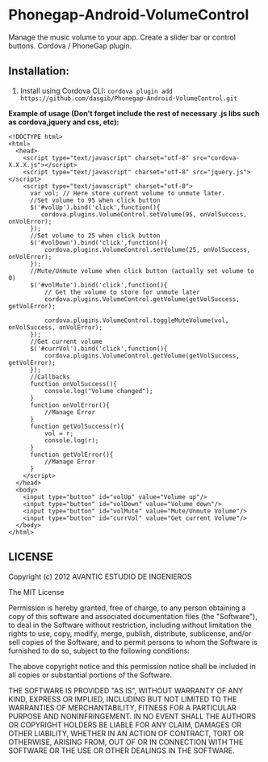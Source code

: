 Phonegap-Android-VolumeControl
==============================

Manage the music volume to your app.  Create a slider bar or control buttons.  Cordova / PhoneGap plugin.

Installation:
-------------
1. Install using Cordova CLI:
    `cordova plugin add https://github.com/dasgib/Phonegap-Android-VolumeControl.git`

__Example of usage (Don't forget include the rest of necessary .js libs such as cordova,jquery and css, etc):__

  	<!DOCTYPE html>
    <html>
      <head>
        <script type="text/javascript" charset="utf-8" src="cordova-X.X.X.js"></script>
        <script type="text/javascript" charset="utf-8" src="jquery.js"></script>
        <script type="text/javascript" charset="utf-8">
          var vol; // Here store current volume to unmute later.
          //Set volume to 95 when click button
          $('#volUp').bind('click',function(){
             cordova.plugins.VolumeControl.setVolume(95, onVolSuccess, onVolError);
          });
          //Set volume to 25 when click button
          $('#volDown').bind('click',function(){
              cordova.plugins.VolumeControl.setVolume(25, onVolSuccess, onVolError);
          });
          //Mute/Unmute volume when click button (actually set volume to 0)
          $('#volMute').bind('click',function(){
              // Get the volume to store for unmute later
              cordova.plugins.VolumeControl.getVolume(getVolSuccess, getVolError);

              cordova.plugins.VolumeControl.toggleMuteVolume(vol, onVolSuccess, onVolError);
          });
          //Get current volume
          $('#currVol').bind('click',function(){
              cordova.plugins.VolumeControl.getVolume(getVolSuccess, getVolError);
          });
          //Callbacks
          function onVolSuccess(){
              console.log("Volume changed");
          }
          function onVolError(){
              //Manage Error
          }
          function getVolSuccess(r){
              vol = r;
              console.log(r);
          }
          function getVolError(){
              //Manage Error
          }
        </script>
      </head>
      <body>
        <input type="button" id="volUp" value="Volume up"/>
        <input type="button" id="volDown" value="Volume down"/>
        <input type="button" id="volMute" value="Mute/Unmute Volume"/>
        <input type="button" id="currVol" value="Get current Volume"/>
      </body>
    </html>

LICENSE
-------
Copyright (c) 2012 AVANTIC ESTUDIO DE INGENIEROS

The MIT License

Permission is hereby granted, free of charge, to any person obtaining a copy of this software and associated documentation files (the "Software"), to deal in the Software without restriction, including without limitation the rights to use, copy, modify, merge, publish, distribute, sublicense, and/or sell copies of the Software, and to permit persons to whom the Software is furnished to do so, subject to the following conditions:

The above copyright notice and this permission notice shall be included in all copies or substantial portions of the Software.

THE SOFTWARE IS PROVIDED "AS IS", WITHOUT WARRANTY OF ANY KIND, EXPRESS OR IMPLIED, INCLUDING BUT NOT LIMITED TO THE WARRANTIES OF MERCHANTABILITY, FITNESS FOR A PARTICULAR PURPOSE AND NONINFRINGEMENT. IN NO EVENT SHALL THE AUTHORS OR COPYRIGHT HOLDERS BE LIABLE FOR ANY CLAIM, DAMAGES OR OTHER LIABILITY, WHETHER IN AN ACTION OF CONTRACT, TORT OR OTHERWISE, ARISING FROM, OUT OF OR IN CONNECTION WITH THE SOFTWARE OR THE USE OR OTHER DEALINGS IN THE SOFTWARE.
